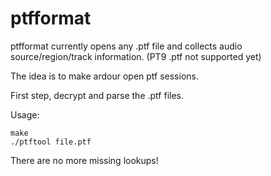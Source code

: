 ptfformat
=========

ptfformat currently opens any .ptf file
and collects audio source/region/track information.
(PT9 .ptf not supported yet)

The idea is to make ardour open ptf sessions.

First step, decrypt and parse the .ptf files.

Usage:

	make
	./ptftool file.ptf

There are no more missing lookups!
